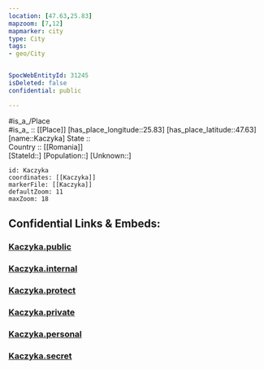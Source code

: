 ```yaml
---
location: [47.63,25.83] 
mapzoom: [7,12] 
mapmarker: city 
type: City
tags:
- geo/City


SpocWebEntityId: 31245
isDeleted: false
confidential: public

---
```

#is_a_/Place  
#is_a_ :: [[Place]] 
[has_place_longitude::25.83] 
[has_place_latitude::47.63] 
[name::Kaczyka] 
State ::  
Country :: [[Romania]]  
[StateId::] 
[Population::] 
[Unknown::] 


```leaflet
id: Kaczyka
coordinates: [[Kaczyka]] 
markerFile: [[Kaczyka]] 
defaultZoom: 11 
maxZoom: 18
```


## Confidential Links & Embeds: 

### [Kaczyka.public](/_public/\Earth\Continent\Europe\Europe~East\Romania\Regions~Romania\Romania~Nord-Est\Suceava\CityKaczyka.public.md) 

### [Kaczyka.internal](/_internal/\Earth\Continent\Europe\Europe~East\Romania\Regions~Romania\Romania~Nord-Est\Suceava\CityKaczyka.internal.md) 

### [Kaczyka.protect](/_protect/\Earth\Continent\Europe\Europe~East\Romania\Regions~Romania\Romania~Nord-Est\Suceava\CityKaczyka.protect.md) 

### [Kaczyka.private](/_private/\Earth\Continent\Europe\Europe~East\Romania\Regions~Romania\Romania~Nord-Est\Suceava\CityKaczyka.private.md) 

### [Kaczyka.personal](/_personal/\Earth\Continent\Europe\Europe~East\Romania\Regions~Romania\Romania~Nord-Est\Suceava\CityKaczyka.personal.md) 

### [Kaczyka.secret](/_secret/\Earth\Continent\Europe\Europe~East\Romania\Regions~Romania\Romania~Nord-Est\Suceava\CityKaczyka.secret.md)

